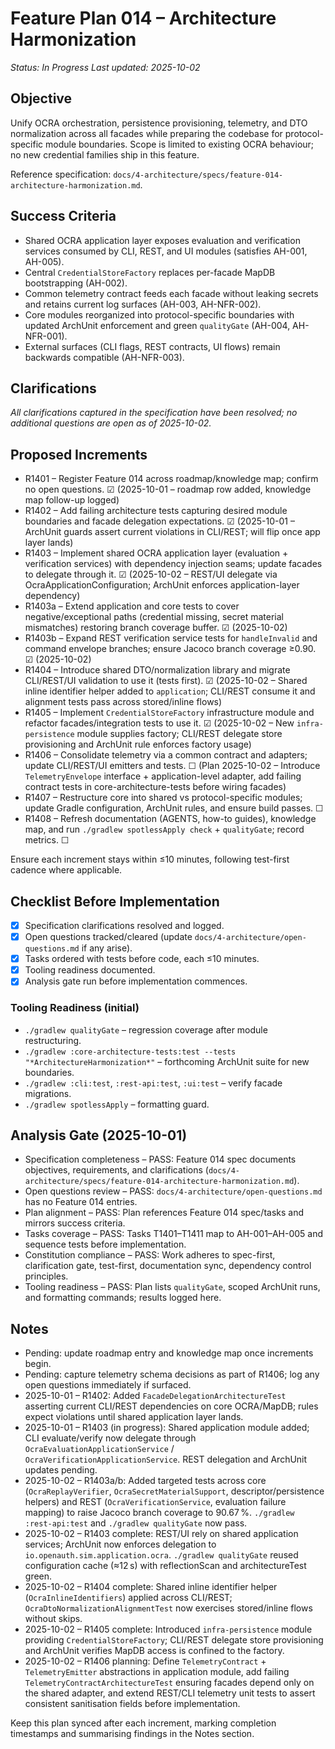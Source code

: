 # Feature Plan 014 – Architecture Harmonization

_Status: In Progress_
_Last updated: 2025-10-02_

## Objective
Unify OCRA orchestration, persistence provisioning, telemetry, and DTO normalization across all facades while preparing the codebase for protocol-specific module boundaries. Scope is limited to existing OCRA behaviour; no new credential families ship in this feature.

Reference specification: `docs/4-architecture/specs/feature-014-architecture-harmonization.md`.

## Success Criteria
- Shared OCRA application layer exposes evaluation and verification services consumed by CLI, REST, and UI modules (satisfies AH-001, AH-005).
- Central `CredentialStoreFactory` replaces per-facade MapDB bootstrapping (AH-002).
- Common telemetry contract feeds each facade without leaking secrets and retains current log surfaces (AH-003, AH-NFR-002).
- Core modules reorganized into protocol-specific boundaries with updated ArchUnit enforcement and green `qualityGate` (AH-004, AH-NFR-001).
- External surfaces (CLI flags, REST contracts, UI flows) remain backwards compatible (AH-NFR-003).

## Clarifications
_All clarifications captured in the specification have been resolved; no additional questions are open as of 2025-10-02._

## Proposed Increments
- R1401 – Register Feature 014 across roadmap/knowledge map; confirm no open questions. ☑ (2025-10-01 – roadmap row added, knowledge map follow-up logged)
- R1402 – Add failing architecture tests capturing desired module boundaries and facade delegation expectations. ☑ (2025-10-01 – ArchUnit guards assert current violations in CLI/REST; will flip once app layer lands)
- R1403 – Implement shared OCRA application layer (evaluation + verification services) with dependency injection seams; update facades to delegate through it. ☑ (2025-10-02 – REST/UI delegate via OcraApplicationConfiguration; ArchUnit enforces application-layer dependency)
- R1403a – Extend application and core tests to cover negative/exceptional paths (credential missing, secret material mismatches) restoring branch coverage buffer. ☑ (2025-10-02)
- R1403b – Expand REST verification service tests for `handleInvalid` and command envelope branches; ensure Jacoco branch coverage ≥0.90. ☑ (2025-10-02)
- R1404 – Introduce shared DTO/normalization library and migrate CLI/REST/UI validation to use it (tests first). ☑ (2025-10-02 – Shared inline identifier helper added to `application`; CLI/REST consume it and alignment tests pass across stored/inline flows)
- R1405 – Implement `CredentialStoreFactory` infrastructure module and refactor facades/integration tests to use it. ☑ (2025-10-02 – New `infra-persistence` module supplies factory; CLI/REST delegate store provisioning and ArchUnit rule enforces factory usage)
- R1406 – Consolidate telemetry via a common contract and adapters; update CLI/REST/UI emitters and tests. ☐ (Plan 2025-10-02 – Introduce `TelemetryEnvelope` interface + application-level adapter, add failing contract tests in core-architecture-tests before wiring facades)
- R1407 – Restructure core into shared vs protocol-specific modules; update Gradle configuration, ArchUnit rules, and ensure build passes. ☐
- R1408 – Refresh documentation (AGENTS, how-to guides), knowledge map, and run `./gradlew spotlessApply check` + `qualityGate`; record metrics. ☐

Ensure each increment stays within ≤10 minutes, following test-first cadence where applicable.

## Checklist Before Implementation
- [x] Specification clarifications resolved and logged.
- [x] Open questions tracked/cleared (update `docs/4-architecture/open-questions.md` if any arise).
- [x] Tasks ordered with tests before code, each ≤10 minutes.
- [x] Tooling readiness documented.
- [x] Analysis gate run before implementation commences.

### Tooling Readiness (initial)
- `./gradlew qualityGate` – regression coverage after module restructuring.
- `./gradlew :core-architecture-tests:test --tests "*ArchitectureHarmonization*"` – forthcoming ArchUnit suite for new boundaries.
- `./gradlew :cli:test`, `:rest-api:test`, `:ui:test` – verify facade migrations.
- `./gradlew spotlessApply` – formatting guard.

## Analysis Gate (2025-10-01)
- Specification completeness – PASS: Feature 014 spec documents objectives, requirements, and clarifications (`docs/4-architecture/specs/feature-014-architecture-harmonization.md`).
- Open questions review – PASS: `docs/4-architecture/open-questions.md` has no Feature 014 entries.
- Plan alignment – PASS: Plan references Feature 014 spec/tasks and mirrors success criteria.
- Tasks coverage – PASS: Tasks T1401–T1411 map to AH-001–AH-005 and sequence tests before implementation.
- Constitution compliance – PASS: Work adheres to spec-first, clarification gate, test-first, documentation sync, dependency control principles.
- Tooling readiness – PASS: Plan lists `qualityGate`, scoped ArchUnit runs, and formatting commands; results logged here.

## Notes
- Pending: update roadmap entry and knowledge map once increments begin.
- Pending: capture telemetry schema decisions as part of R1406; log any open questions immediately if surfaced.
- 2025-10-01 – R1402: Added `FacadeDelegationArchitectureTest` asserting current CLI/REST dependencies on core OCRA/MapDB; rules expect violations until shared application layer lands.
- 2025-10-01 – R1403 (in progress): Shared application module added; CLI evaluate/verify now delegate through `OcraEvaluationApplicationService` / `OcraVerificationApplicationService`. REST delegation and ArchUnit updates pending.
- 2025-10-02 – R1403a/b: Added targeted tests across core (`OcraReplayVerifier`, `OcraSecretMaterialSupport`, descriptor/persistence helpers) and REST (`OcraVerificationService`, evaluation failure mapping) to raise Jacoco branch coverage to 90.67 %. `./gradlew :rest-api:test` and `./gradlew qualityGate` now pass.
- 2025-10-02 – R1403 complete: REST/UI rely on shared application services; ArchUnit now enforces delegation to `io.openauth.sim.application.ocra`. `./gradlew qualityGate` reused configuration cache (≈12 s) with reflectionScan and architectureTest green.
- 2025-10-02 – R1404 complete: Shared inline identifier helper (`OcraInlineIdentifiers`) applied across CLI/REST; `OcraDtoNormalizationAlignmentTest` now exercises stored/inline flows without skips.
- 2025-10-02 – R1405 complete: Introduced `infra-persistence` module providing `CredentialStoreFactory`; CLI/REST delegate store provisioning and ArchUnit verifies MapDB access is confined to the factory.
- 2025-10-02 – R1406 planning: Define `TelemetryContract` + `TelemetryEmitter` abstractions in application module, add failing `TelemetryContractArchitectureTest` ensuring facades depend only on the shared adapter, and extend REST/CLI telemetry unit tests to assert consistent sanitisation fields before implementation.

Keep this plan synced after each increment, marking completion timestamps and summarising findings in the Notes section.
